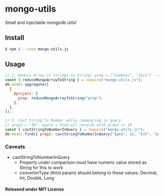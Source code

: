 # mongo-utils

Small and injectable mongodb utils!

## Install

```bash
$ npm i --save mongo-utils.js
```

## Usage

```js
// 1. Reduce Array of Strings to String: prop = ["Sambhav", "Jain"] --> prop = "Sambhav, Jain"
const { reduceMongoArrayToString } = require("mongo-utils.js");
db.model.aggregate([
  {
    $project: {
      prop: reduceMongoArrayToString("prop"),
    },
  },
]);

// 2. Cast String to Number while comaparing in query:
// prop2 = "30", query = Find all records with prop2 >= 10
const { castStringToNumberInQuery } = require("mongo-utils.js");
db.model.find({ prop2: castStringToNumberInQuery("$gte", 10, "Int", "prop2") });
```

### Caveats

- castStringToNumberInQuery
  - Property under comparison must have numeric value stored as String for this to work
  - convertorType (third param) should belong to these values: Decimal, Int, Double, Long

#### Released under MIT License

